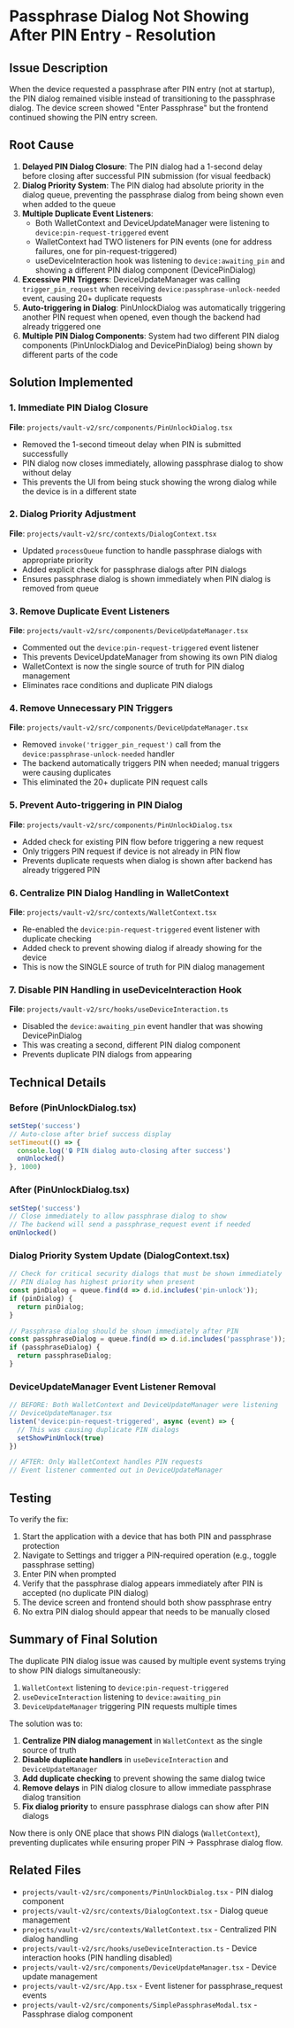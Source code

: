 # Passphrase Dialog Not Showing After PIN Entry - Resolution

## Issue Description
When the device requested a passphrase after PIN entry (not at startup), the PIN dialog remained visible instead of transitioning to the passphrase dialog. The device screen showed "Enter Passphrase" but the frontend continued showing the PIN entry screen.

## Root Cause
1. **Delayed PIN Dialog Closure**: The PIN dialog had a 1-second delay before closing after successful PIN submission (for visual feedback)
2. **Dialog Priority System**: The PIN dialog had absolute priority in the dialog queue, preventing the passphrase dialog from being shown even when added to the queue
3. **Multiple Duplicate Event Listeners**: 
   - Both WalletContext and DeviceUpdateManager were listening to `device:pin-request-triggered` event
   - WalletContext had TWO listeners for PIN events (one for address failures, one for pin-request-triggered)
   - useDeviceInteraction hook was listening to `device:awaiting_pin` and showing a different PIN dialog component (DevicePinDialog)
4. **Excessive PIN Triggers**: DeviceUpdateManager was calling `trigger_pin_request` when receiving `device:passphrase-unlock-needed` event, causing 20+ duplicate requests
5. **Auto-triggering in Dialog**: PinUnlockDialog was automatically triggering another PIN request when opened, even though the backend had already triggered one
6. **Multiple PIN Dialog Components**: System had two different PIN dialog components (PinUnlockDialog and DevicePinDialog) being shown by different parts of the code

## Solution Implemented

### 1. Immediate PIN Dialog Closure
**File**: `projects/vault-v2/src/components/PinUnlockDialog.tsx`
- Removed the 1-second timeout delay when PIN is submitted successfully
- PIN dialog now closes immediately, allowing passphrase dialog to show without delay
- This prevents the UI from being stuck showing the wrong dialog while the device is in a different state

### 2. Dialog Priority Adjustment
**File**: `projects/vault-v2/src/contexts/DialogContext.tsx`
- Updated `processQueue` function to handle passphrase dialogs with appropriate priority
- Added explicit check for passphrase dialogs after PIN dialogs
- Ensures passphrase dialog is shown immediately when PIN dialog is removed from queue

### 3. Remove Duplicate Event Listeners
**File**: `projects/vault-v2/src/components/DeviceUpdateManager.tsx`
- Commented out the `device:pin-request-triggered` event listener
- This prevents DeviceUpdateManager from showing its own PIN dialog
- WalletContext is now the single source of truth for PIN dialog management
- Eliminates race conditions and duplicate PIN dialogs

### 4. Remove Unnecessary PIN Triggers
**File**: `projects/vault-v2/src/components/DeviceUpdateManager.tsx`
- Removed `invoke('trigger_pin_request')` call from the `device:passphrase-unlock-needed` handler
- The backend automatically triggers PIN when needed; manual triggers were causing duplicates
- This eliminated the 20+ duplicate PIN request calls

### 5. Prevent Auto-triggering in PIN Dialog
**File**: `projects/vault-v2/src/components/PinUnlockDialog.tsx`
- Added check for existing PIN flow before triggering a new request
- Only triggers PIN request if device is not already in PIN flow
- Prevents duplicate requests when dialog is shown after backend has already triggered PIN

### 6. Centralize PIN Dialog Handling in WalletContext
**File**: `projects/vault-v2/src/contexts/WalletContext.tsx`
- Re-enabled the `device:pin-request-triggered` event listener with duplicate checking
- Added check to prevent showing dialog if already showing for the device
- This is now the SINGLE source of truth for PIN dialog management

### 7. Disable PIN Handling in useDeviceInteraction Hook
**File**: `projects/vault-v2/src/hooks/useDeviceInteraction.ts`
- Disabled the `device:awaiting_pin` event handler that was showing DevicePinDialog
- This was creating a second, different PIN dialog component
- Prevents duplicate PIN dialogs from appearing

## Technical Details

### Before (PinUnlockDialog.tsx)
```typescript
setStep('success')
// Auto-close after brief success display
setTimeout(() => {
  console.log('🔒 PIN dialog auto-closing after success')
  onUnlocked()
}, 1000)
```

### After (PinUnlockDialog.tsx)
```typescript
setStep('success')
// Close immediately to allow passphrase dialog to show
// The backend will send a passphrase_request event if needed
onUnlocked()
```

### Dialog Priority System Update (DialogContext.tsx)
```typescript
// Check for critical security dialogs that must be shown immediately
// PIN dialog has highest priority when present
const pinDialog = queue.find(d => d.id.includes('pin-unlock'));
if (pinDialog) {
  return pinDialog;
}

// Passphrase dialog should be shown immediately after PIN
const passphraseDialog = queue.find(d => d.id.includes('passphrase'));
if (passphraseDialog) {
  return passphraseDialog;
}
```

### DeviceUpdateManager Event Listener Removal
```typescript
// BEFORE: Both WalletContext and DeviceUpdateManager were listening
// DeviceUpdateManager.tsx
listen('device:pin-request-triggered', async (event) => {
  // This was causing duplicate PIN dialogs
  setShowPinUnlock(true)
})

// AFTER: Only WalletContext handles PIN requests
// Event listener commented out in DeviceUpdateManager
```

## Testing
To verify the fix:
1. Start the application with a device that has both PIN and passphrase protection
2. Navigate to Settings and trigger a PIN-required operation (e.g., toggle passphrase setting)
3. Enter PIN when prompted
4. Verify that the passphrase dialog appears immediately after PIN is accepted (no duplicate PIN dialog)
5. The device screen and frontend should both show passphrase entry
6. No extra PIN dialog should appear that needs to be manually closed

## Summary of Final Solution

The duplicate PIN dialog issue was caused by multiple event systems trying to show PIN dialogs simultaneously:
1. `WalletContext` listening to `device:pin-request-triggered` 
2. `useDeviceInteraction` listening to `device:awaiting_pin`
3. `DeviceUpdateManager` triggering PIN requests multiple times

The solution was to:
1. **Centralize PIN dialog management** in `WalletContext` as the single source of truth
2. **Disable duplicate handlers** in `useDeviceInteraction` and `DeviceUpdateManager`
3. **Add duplicate checking** to prevent showing the same dialog twice
4. **Remove delays** in PIN dialog closure to allow immediate passphrase dialog transition
5. **Fix dialog priority** to ensure passphrase dialogs can show after PIN dialogs

Now there is only ONE place that shows PIN dialogs (`WalletContext`), preventing duplicates while ensuring proper PIN → Passphrase dialog flow.

## Related Files
- `projects/vault-v2/src/components/PinUnlockDialog.tsx` - PIN dialog component
- `projects/vault-v2/src/contexts/DialogContext.tsx` - Dialog queue management
- `projects/vault-v2/src/contexts/WalletContext.tsx` - Centralized PIN dialog handling
- `projects/vault-v2/src/hooks/useDeviceInteraction.ts` - Device interaction hooks (PIN handling disabled)
- `projects/vault-v2/src/components/DeviceUpdateManager.tsx` - Device update management
- `projects/vault-v2/src/App.tsx` - Event listener for passphrase_request events
- `projects/vault-v2/src/components/SimplePassphraseModal.tsx` - Passphrase dialog component